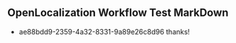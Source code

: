 ## OpenLocalization Workflow Test MarkDown
* ae88bdd9-2359-4a32-8331-9a89e26c8d96 thanks!

<!--HONumber=Jul16_HO3-->


